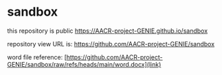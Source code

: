 # sandbox

this repository is public
https://AACR-project-GENIE.github.io/sandbox

repository view URL is: https://github.com/AACR-project-GENIE/sandbox

word file reference: [https://github.com/AACR-project-GENIE/sandbox/raw/refs/heads/main/word.docx](link)
